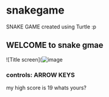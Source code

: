 # snakegame
SNAKE GAME created using Turtle :p 

## WELCOME to snake gmae

![Title screen](![image](https://user-images.githubusercontent.com/113636677/233818313-19c0666b-5e93-4692-9c8f-f1632786c7c6.png)


### controls: ARROW KEYS

my high score is 19 whats yours? 


